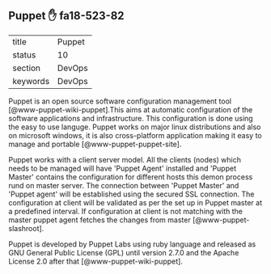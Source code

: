 ## Puppet :hand: fa18-523-82


|          |            |
| -------- | ---------- |
| title    | Puppet     | 
| status   | 10         |
| section  | DevOps     |
| keywords | DevOps     |



Puppet is an open source software configuration management
tool [@www-puppet-wiki-puppet].This aims at automatic
configuration of the software applications and infrastructure. This
configuration is done using the easy to use languge.  Puppet works on
major linux distributions and also on microsoft windows, it is also
cross-platform application making it easy to manage and
portable [@www-puppet-puppet-site].

Puppet works with a client server model. All the clients (nodes)
which needs to be managed will have 'Puppet Agent' installed and
'Puppet Master' contains the configuration for different hosts this
demon process rund on master server. The connection between 'Puppet
Master' and 'Puppet agent' will be established using the secured SSL
connection. The configuration at client will be validated as per the
set up in Puppet master at a predefined interval. If configuration at
client is not matching with the master puppet agent fetches the
changes from master [@www-puppet-slashroot].

Puppet is developed by Puppet Labs using ruby language and released as
GNU General Public License (GPL) until version 2.7.0 and the Apache
License 2.0 after that [@www-puppet-wiki-puppet].


  
